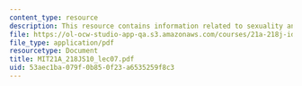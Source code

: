 ```yaml
---
content_type: resource
description: This resource contains information related to sexuality and the other.
file: https://ol-ocw-studio-app-qa.s3.amazonaws.com/courses/21a-218j-identity-and-difference-spring-2010/53aec1ba079f0b850f23a6535259f8c3_MIT21A_218JS10_lec07.pdf
file_type: application/pdf
resourcetype: Document
title: MIT21A_218JS10_lec07.pdf
uid: 53aec1ba-079f-0b85-0f23-a6535259f8c3
---
```

